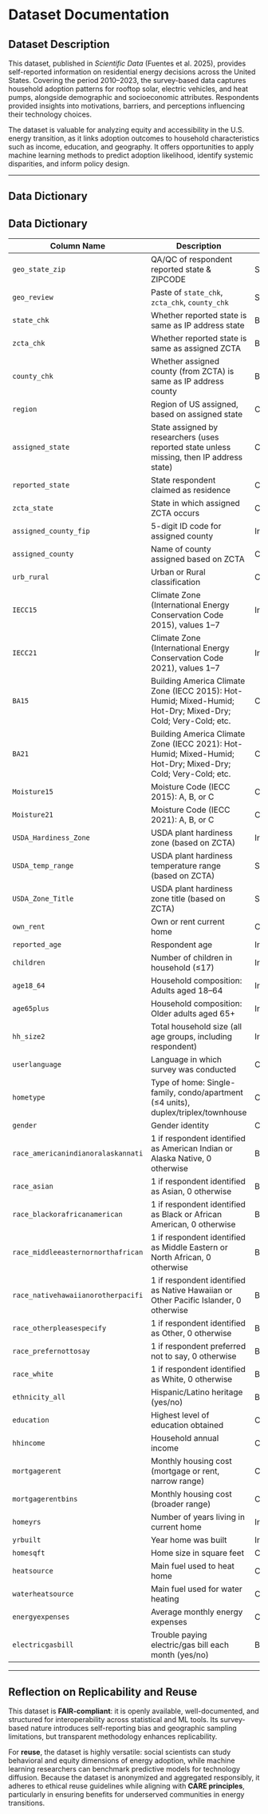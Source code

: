 # Dataset Documentation

## Dataset Description  
This dataset, published in *Scientific Data* (Fuentes et al. 2025), provides self-reported information on residential energy decisions across the United States. Covering the period 2010–2023, the survey-based data captures household adoption patterns for rooftop solar, electric vehicles, and heat pumps, alongside demographic and socioeconomic attributes. Respondents provided insights into motivations, barriers, and perceptions influencing their technology choices.  

The dataset is valuable for analyzing equity and accessibility in the U.S. energy transition, as it links adoption outcomes to household characteristics such as income, education, and geography. It offers opportunities to apply machine learning methods to predict adoption likelihood, identify systemic disparities, and inform policy design.  

---

## Data Dictionary  

## Data Dictionary  

| Column Name                        | Description                                                                                                   | Type        |
|------------------------------------|---------------------------------------------------------------------------------------------------------------|-------------|
| `geo_state_zip`                    | QA/QC of respondent reported state & ZIPCODE                                                                  | String      |
| `geo_review`                       | Paste of `state_chk`, `zcta_chk`, `county_chk`                                                                | String      |
| `state_chk`                        | Whether reported state is same as IP address state                                                            | Binary      |
| `zcta_chk`                         | Whether reported state is same as assigned ZCTA                                                               | Binary      |
| `county_chk`                       | Whether assigned county (from ZCTA) is same as IP address county                                               | Binary      |
| `region`                           | Region of US assigned, based on assigned state                                                                | Categorical |
| `assigned_state`                   | State assigned by researchers (uses reported state unless missing, then IP address state)                      | Categorical |
| `reported_state`                   | State respondent claimed as residence                                                                         | Categorical |
| `zcta_state`                       | State in which assigned ZCTA occurs                                                                           | Categorical |
| `assigned_county_fip`              | 5-digit ID code for assigned county                                                                           | Integer     |
| `assigned_county`                  | Name of county assigned based on ZCTA                                                                         | Categorical |
| `urb_rural`                        | Urban or Rural classification                                                                                 | Categorical |
| `IECC15`                           | Climate Zone (International Energy Conservation Code 2015), values 1–7                                        | Integer     |
| `IECC21`                           | Climate Zone (International Energy Conservation Code 2021), values 1–7                                        | Integer     |
| `BA15`                             | Building America Climate Zone (IECC 2015): Hot-Humid; Mixed-Humid; Hot-Dry; Mixed-Dry; Cold; Very-Cold; etc.   | Categorical |
| `BA21`                             | Building America Climate Zone (IECC 2021): Hot-Humid; Mixed-Humid; Hot-Dry; Mixed-Dry; Cold; Very-Cold; etc.   | Categorical |
| `Moisture15`                       | Moisture Code (IECC 2015): A, B, or C                                                                         | Categorical |
| `Moisture21`                       | Moisture Code (IECC 2021): A, B, or C                                                                         | Categorical |
| `USDA_Hardiness_Zone`              | USDA plant hardiness zone (based on ZCTA)                                                                     | Integer     |
| `USDA_temp_range`                  | USDA plant hardiness temperature range (based on ZCTA)                                                        | String      |
| `USDA_Zone_Title`                  | USDA plant hardiness zone title (based on ZCTA)                                                               | String      |
| `own_rent`                         | Own or rent current home                                                                                      | Categorical |
| `reported_age`                     | Respondent age                                                                                                | Integer     |
| `children`                         | Number of children in household (≤17)                                                                         | Integer     |
| `age18_64`                         | Household composition: Adults aged 18–64                                                                      | Integer     |
| `age65plus`                        | Household composition: Older adults aged 65+                                                                  | Integer     |
| `hh_size2`                         | Total household size (all age groups, including respondent)                                                    | Integer     |
| `userlanguage`                     | Language in which survey was conducted                                                                         | Categorical |
| `hometype`                         | Type of home: Single-family, condo/apartment (≤4 units), duplex/triplex/townhouse                              | Categorical |
| `gender`                           | Gender identity                                                                                               | Categorical |
| `race_americanindianoralaskannati` | 1 if respondent identified as American Indian or Alaska Native, 0 otherwise                                   | Binary      |
| `race_asian`                       | 1 if respondent identified as Asian, 0 otherwise                                                              | Binary      |
| `race_blackorafricanamerican`      | 1 if respondent identified as Black or African American, 0 otherwise                                          | Binary      |
| `race_middleeasternornorthafrican` | 1 if respondent identified as Middle Eastern or North African, 0 otherwise                                    | Binary      |
| `race_nativehawaiianorotherpacifi` | 1 if respondent identified as Native Hawaiian or Other Pacific Islander, 0 otherwise                          | Binary      |
| `race_otherpleasespecify`          | 1 if respondent identified as Other, 0 otherwise                                                              | Binary      |
| `race_prefernottosay`              | 1 if respondent preferred not to say, 0 otherwise                                                             | Binary      |
| `race_white`                       | 1 if respondent identified as White, 0 otherwise                                                              | Binary      |
| `ethnicity_all`                    | Hispanic/Latino heritage (yes/no)                                                                              | Binary      |
| `education`                        | Highest level of education obtained                                                                            | Categorical |
| `hhincome`                         | Household annual income                                                                                       | Continuous  |
| `mortgagerent`                     | Monthly housing cost (mortgage or rent, narrow range)                                                         | Continuous  |
| `mortgagerentbins`                 | Monthly housing cost (broader range)                                                                          | Categorical |
| `homeyrs`                          | Number of years living in current home                                                                        | Integer     |
| `yrbuilt`                          | Year home was built                                                                                           | Integer     |
| `homesqft`                         | Home size in square feet                                                                                      | Continuous  |
| `heatsource`                       | Main fuel used to heat home                                                                                   | Categorical |
| `waterheatsource`                  | Main fuel used for water heating                                                                              | Categorical |
| `energyexpenses`                   | Average monthly energy expenses                                                                               | Continuous  |
| `electricgasbill`                  | Trouble paying electric/gas bill each month (yes/no)                                                          | Binary      |


---

## Reflection on Replicability and Reuse  

This dataset is **FAIR-compliant**: it is openly available, well-documented, and structured for interoperability across statistical and ML tools. Its survey-based nature introduces self-reporting bias and geographic sampling limitations, but transparent methodology enhances replicability.  

For **reuse**, the dataset is highly versatile: social scientists can study behavioral and equity dimensions of energy adoption, while machine learning researchers can benchmark predictive models for technology diffusion. Because the dataset is anonymized and aggregated responsibly, it adheres to ethical reuse guidelines while aligning with **CARE principles**, particularly in ensuring benefits for underserved communities in energy transitions.  
